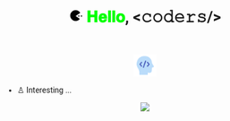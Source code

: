 <style>
  @import url('https://fonts.googleapis.com/css2?family=Roboto&display=swap');

  html, body{
  font-family: 'Roboto', sans-serif !important;
}

</style>
<h1 align="center">
  <a target="_blank">
    <img src="pac.gif" width="24px" style="max-width:100%;">
  </a>
  <span style="color: #00FF00;">𝐇𝐞𝐥𝐥𝐨</span>, &lt;𝚌𝚘𝚍𝚎𝚛𝚜/&gt;
</h1>
<h1 align="center">
  <img src="devbrain.gif" width="40px" style="position: relative; top: 10px;"/>
</h1>

- ♙ Interesting ...

<p align="center">
  <img src="https://github.com/Mastermindx33/Mastermindx33/blob/main/MasterSignP.png">
</p>
